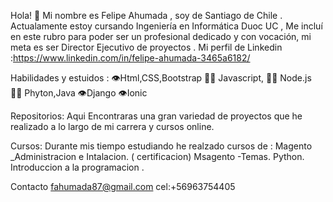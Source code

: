 Hola! 👋
Mi nombre es Felipe Ahumada , soy de Santiago de Chile .
Actualamente estoy cursando Ingeniería en Informática Duoc UC ,
Me incluí en este rubro para poder ser un profesional dedicado 
y con vocación, mi meta es ser Director Ejecutivo de proyectos .
Mi perfil de Linkedin :https://www.linkedin.com/in/felipe-ahumada-3465a6182/

Habilidades y estuidos :
👁️Html,CSS,Bootstrap
👨‍💻 Javascript,
👨‍💻 Node.js
👨‍💻 Phyton,Java
👁️Django
👁️Ionic

 Repositorios:
 Aqui Encontraras una gran variedad de proyectos que he 
 realizado a lo largo de mi carrera y cursos online.
 
 Cursos:
 Durante mis tiempo estudiando he realzado cursos de :
 Magento _Administracion e Intalacion. ( certificacion)
 Msagento -Temas.
 Python.
 Introduccion a la programacion .


Contacto
fahumada87@gmail.com
cel:+56963754405






